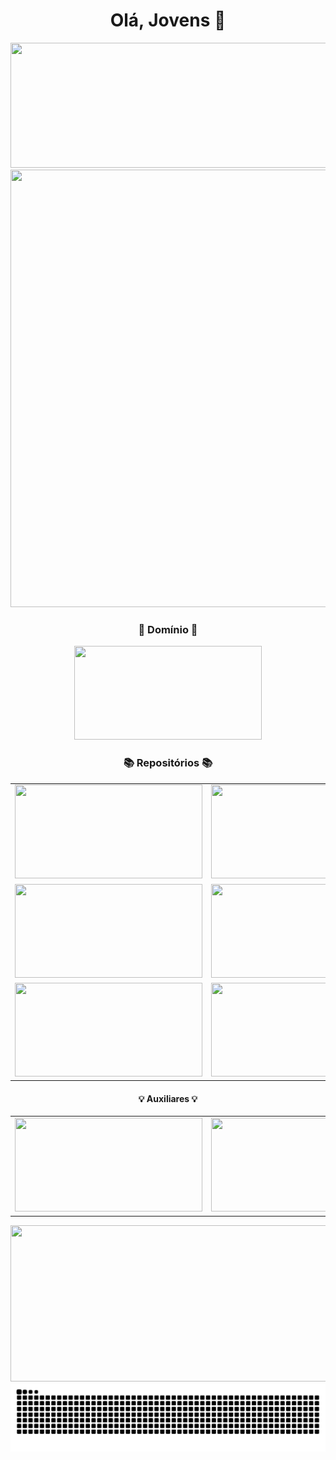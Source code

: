 <div align="center">
  <h1>Olá, Jovens 👋</h1>
</div>

<div align="center">
  <a href="https://github.com/SapoSopa/Github-readme-stats">
    <img src="https://github-readme-stats.vercel.app/api?username=SapoSopa&show_icons=true&theme=moltack&locale=pt-br&card_width=600&count_private=true" width="600" height="200" />
  </a>
</div>

<div align="center">
  <a href="https://github.com/SapoSopa/Github-readme-stats">
    <img src="https://github-readme-stats.vercel.app/api/top-langs/?username=SapoSopa&theme=moltack&layout=donut-vertical&locale=pt-br" width="600" height="700" />
  </a>
</div>

<div align="center">
  <h3>🤞 Domínio 🤞</h3>
</div>

<div align="center">
  <a href="https://skillicons.dev">
    <img src="https://skillicons.dev/icons?i=c,cpp,py&theme=dark" width="300" height="150" />
  </a>
</div>

<!--START_SECTION:waka-->

<!--END_SECTION:waka-->

<div align="center">
  <h3>📚 Repositórios 📚</h3>
  
  <table>
    <tr>
      <td>
        <a href="https://github.com/SapoSopa/StatisticSopa">
          <img src="https://github-readme-stats.vercel.app/api/pin/?username=SapoSopa&repo=StatisticSopa&theme=moltack&show_owner=true" width="300" height="150" />
        </a>
      </td>
      <td>
        <a href="https://github.com/SapoSopa/JokenIPo">
          <img src="https://github-readme-stats.vercel.app/api/pin/?username=SapoSopa&repo=JokenIPo&theme=moltack&show_owner=true" width="300" height="150" />
        </a>
      </td>
    </tr>
    <tr>
      <td>
        <a href="https://github.com/SapoSopa/SoftSopa">
          <img src="https://github-readme-stats.vercel.app/api/pin/?username=SapoSopa&repo=SoftSopa&theme=moltack&show_owner=true" width="300" height="150" />
        </a>
      </td>
      <td>
        <a href="https://github.com/SapoSopa/HardSopa">
          <img src="https://github-readme-stats.vercel.app/api/pin/?username=SapoSopa&repo=HardSopa&theme=moltack&show_owner=true" width="300" height="150" />
        </a>
      </td>
    </tr>
    <tr>
      <td>
        <a href="https://github.com/SapoSopa/AlgoSopa">
          <img src="https://github-readme-stats.vercel.app/api/pin/?username=SapoSopa&repo=AlgoSopa&theme=moltack&show_owner=true" width="300" height="150" />
        </a>
      </td>
      <td>
        <a href="https://github.com/SapoSopa/DigiSopa">
          <img src="https://github-readme-stats.vercel.app/api/pin/?username=SapoSopa&repo=DigiSopa&theme=moltack&show_owner=true" width="300" height="150" />
        </a>
      </td>
    </tr>
  </table>
  <h4>💡 Auxiliares 💡</h4>
  <table>
    <tr>
      <td>
        <a href="https://github.com/SapoSopa/Github-readme-stats">
          <img src="https://github-readme-stats.vercel.app/api/pin/?username=SapoSopa&repo=Github-readme-stats&theme=moltack&show_owner=true" width="300" height="150" />
        </a>
      </td>
      <td>
        <a href="https://github.com/SapoSopa/PintOS-Base_Dev-Tutorial">
          <img src="https://github-readme-stats.vercel.app/api/pin/?username=SapoSopa&repo=PintOS-Base_Dev-Tutorial&theme=moltack&show_owner=true" width="300" height="150" />
        </a>
      </td>
    </tr>
  </table>
</div>

<div align="center">
  <a href="https://github.com/SapoSopa/Github-readme-stats">
    <img src="https://github-readme-stats.vercel.app/api/wakatime?username=SapoSopa&theme=moltack&locale=pt-br" width="600" height="250" />
  </a>
</div>

<picture>
  <source media="(prefers-color-scheme: dark)" srcset="https://github.com/Zed201/Zed201/blob/output/github-contribution-grid-snake-dark.svg" />
  <img alt="github-snake" src="https://github.com/Zed201/Zed201/blob/output/github-contribution-grid-snake-dark.svg" />
</picture>
